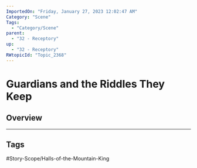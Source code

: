 ```yaml
---
ImportedOn: "Friday, January 27, 2023 12:02:47 AM"
Category: "Scene"
Tags:
  - "Category/Scene"
parent:
  - "32 - Receptory"
up:
  - "32 - Receptory"
RWtopicId: "Topic_2368"
---
```

# Guardians and the Riddles They Keep
## Overview

---
## Tags
#Story-Scope/Halls-of-the-Mountain-King

